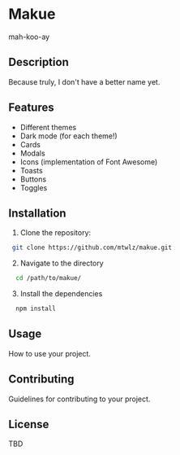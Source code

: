 # Makue
mah-koo-ay

## Description

Because truly, I don't have a better name yet.

## Features

- Different themes
- Dark mode (for each theme!)
- Cards
- Modals
- Icons (implementation of Font Awesome)
- Toasts
- Buttons
- Toggles

## Installation

1. Clone the repository:

  ```bash
   git clone https://github.com/mtwlz/makue.git
  ```

2. Navigate to the directory
  ```bash
    cd /path/to/makue/
  ```

3. Install the dependencies
  ```bash
    npm install
  ```

## Usage
How to use your project.

## Contributing
Guidelines for contributing to your project.

## License
TBD
